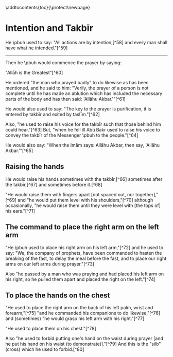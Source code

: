 
\addtocontents{toc}{\protect\newpage}

# Intention and Takbīr

He \pbuh used to say: "All actions are by intention,[^58] and every man shall have what he intended."[^59]

---

Then he \pbuh would commence the prayer by saying:

<!-- TODO fix this -->

<!-- ![](/images/salah/101.gif)   -->
"Allāh is the Greatest"[^60]

He ordered "the man who prayed badly" to do likewise as has been mentioned, and he said to him: "Verily, the prayer of a person is not complete until he has made an ablution which has included the necessary parts of the body and has then said: 'Allāhu Akbar.'"[^61]

He would also used to say: "The key to the prayer is purification, it is entered by takbīr and exited by taslīm."[^62]

Also, "he used to raise his voice for the takbīr such that those behind him could hear."[^63] But, "when he fell ill Abū Bakr used to raise his voice to convey the takbīr of the Messenger \pbuh to the people."[^64]

He would also say: "When the Imām says: Allāhu Akbar, then say, 'Allāhu Akbar.'"[^65]

## Raising the hands

He would raise his hands sometimes with the takbīr,[^66] sometimes after the takbīr,[^67] and sometimes before it.[^68]

"He would raise them with fingers apart [not spaced out, nor together],"[^69] and "he would put them level with his shoulders,"[^70] although occasionally, "he would raise them until they were level with [the tops of] his ears."[^71]

## The command to place the right arm on the left arm

"He \pbuh used to place his right arm on his left arm,"[^72] and he used to say: "We, the company of prophets, have been commanded to hasten the breaking of the fast, to delay the meal before the fast, and to place our right arms on our left arms during prayer."[^73]

Also "he passed by a man who was praying and had placed his left arm on his right, so he pulled them apart and placed the right on the left."[^74]

## To place the hands on the chest

"He used to place the right arm on the back of his left palm, wrist and forearm,"[^75] "and he commanded his companions to do likewise,"[^76] and (sometimes) "he would grasp his left arm with his right."[^77]

"He used to place them on his chest."[^78]

Also "he used to forbid putting one's hand on the waist during prayer [and he put his hand on his waist (to demonstrate)]."[^79] And this is the "silb" (cross) which he used to forbid.[^80]

